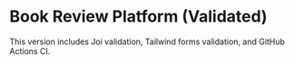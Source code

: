 # Book Review Platform (Validated)

This version includes Joi validation, Tailwind forms validation, and GitHub Actions CI.
